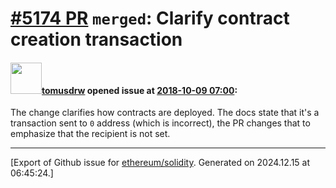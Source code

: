 # [\#5174 PR](https://github.com/ethereum/solidity/pull/5174) `merged`: Clarify contract creation transaction

#### <img src="https://avatars.githubusercontent.com/u/581548?v=4" width="50">[tomusdrw](https://github.com/tomusdrw) opened issue at [2018-10-09 07:00](https://github.com/ethereum/solidity/pull/5174):


The change clarifies how contracts are deployed. The docs state that it's a transaction sent to `0` address (which is incorrect), the PR changes that to emphasize that the recipient is not set.




-------------------------------------------------------------------------------



[Export of Github issue for [ethereum/solidity](https://github.com/ethereum/solidity). Generated on 2024.12.15 at 06:45:24.]
